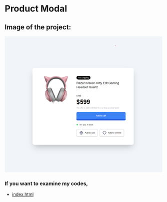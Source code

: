 # Product Modal

## Image of the project:

![Alt text](./images/product-modal.png "Product Modal")

### If you want to examine my codes,

- [index.html](index.html)
